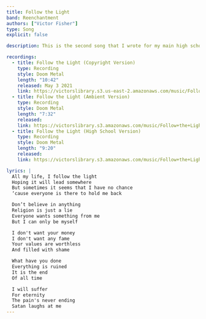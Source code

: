 ```yaml
---
title: Follow the Light
band: Reenchantment
authors: ["Victor Fisher"]
type: Song
explicit: false

description: This is the second song that I wrote for my main high school band Shroud of Delirium. It exemplifies our early doom metal sound. The lyrics describes the drive towards individuation that I experienced in my early teenage years.

recordings:
  - title: Follow the Light (Copyright Version)
    type: Recording
    style: Doom Metal
    length: "10:42"
    released: May 3 2021
    link: https://victorslibrary.s3.us-east-2.amazonaws.com/music/Follow+the+Light/Follow+the+Light+(Copyright+Version).mp3
  - title: Follow the Light (Ambient Version)
    type: Recording
    style: Doom Metal
    length: "7:32"
    released: 
    link: https://victorslibrary.s3.amazonaws.com/music/Follow+the+Light/Follow+the+Light+(Ambient+Version).mp3
  - title: Follow the Light (High School Version)
    type: Recording
    style: Doom Metal
    length: "9:20"
    released: 
    link: https://victorslibrary.s3.amazonaws.com/music/Follow+the+Light/Follow+the+Light+(High+School+Version).mp3

lyrics: |
  All my life, I follow the light
  Hoping it will lead somewhere
  But sometimes it seems that I have no chance
  ‘cause everyone is there to hold me back

  Don’t believe in anything
  Religion is just a lie
  Everyone wants something from me
  But I can only be myself

  I don't want your money
  I don't want any fame
  Your values are worthless
  And filled with shame

  What have you done
  Everything is ruined
  It is the end
  Of all time

  I will suffer
  For eternity
  The pain's never ending
  Satan laughs at me
---
```


<Song :title="title"></Song>
